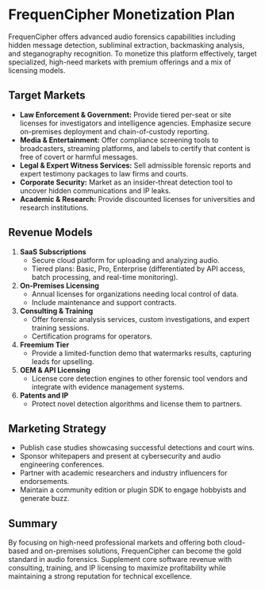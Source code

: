 # FrequenCipher Monetization Plan

FrequenCipher offers advanced audio forensics capabilities including hidden message detection, subliminal extraction, backmasking analysis, and steganography recognition. To monetize this platform effectively, target specialized, high-need markets with premium offerings and a mix of licensing models.

## Target Markets

- **Law Enforcement & Government:** Provide tiered per-seat or site licenses for investigators and intelligence agencies. Emphasize secure on-premises deployment and chain-of-custody reporting.
- **Media & Entertainment:** Offer compliance screening tools to broadcasters, streaming platforms, and labels to certify that content is free of covert or harmful messages.
- **Legal & Expert Witness Services:** Sell admissible forensic reports and expert testimony packages to law firms and courts.
- **Corporate Security:** Market as an insider-threat detection tool to uncover hidden communications and IP leaks.
- **Academic & Research:** Provide discounted licenses for universities and research institutions.

## Revenue Models

1. **SaaS Subscriptions**
   - Secure cloud platform for uploading and analyzing audio.
   - Tiered plans: Basic, Pro, Enterprise (differentiated by API access, batch processing, and real-time monitoring).
2. **On-Premises Licensing**
   - Annual licenses for organizations needing local control of data.
   - Include maintenance and support contracts.
3. **Consulting & Training**
   - Offer forensic analysis services, custom investigations, and expert training sessions.
   - Certification programs for operators.
4. **Freemium Tier**
   - Provide a limited-function demo that watermarks results, capturing leads for upselling.
5. **OEM & API Licensing**
   - License core detection engines to other forensic tool vendors and integrate with evidence management systems.
6. **Patents and IP**
   - Protect novel detection algorithms and license them to partners.

## Marketing Strategy

- Publish case studies showcasing successful detections and court wins.
- Sponsor whitepapers and present at cybersecurity and audio engineering conferences.
- Partner with academic researchers and industry influencers for endorsements.
- Maintain a community edition or plugin SDK to engage hobbyists and generate buzz.

## Summary

By focusing on high-need professional markets and offering both cloud-based and on-premises solutions, FrequenCipher can become the gold standard in audio forensics. Supplement core software revenue with consulting, training, and IP licensing to maximize profitability while maintaining a strong reputation for technical excellence.
